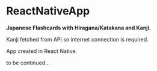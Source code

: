 # ReactNativeApp
**Japanese Flashcards with Hiragana/Katakana and Kanji.** 


Kanji fetched from API so internet connection is required.

App created in React Native.

to be continued...
